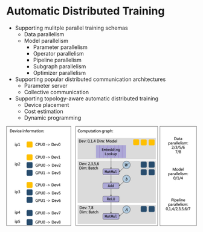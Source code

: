Automatic Distributed Training
=====================

[//]: # (- 支持多种分布式并行策略)
[//]: # (	- 数据并行)
[//]: # (	-  模型并行)
[//]: # (	-  流水线并行)
[//]: # (- 支持常见分布式通信架构)
[//]: # (	- 参数服务器)
[//]: # (	- 集合通信)
[//]: # (- 支持硬件感知的自动化分布式训练)
[//]: # (	- 计算图切割)
[//]: # (	- 代价估计)
[//]: # (	- 动态规划)

- Supporting mulitple parallel training schemas
	- Data parallelism
	- Model parallelism
		- Parameter parallelism
		- Operator parallelism
		- Pipeline parallelism
		- Subgraph parallelism
		- Optimizer parallelism
- Supporting popular distributed communication architectures
	- Parameter server
	- Collective communication
- Supporting topology-aware automatic distributed training
	- Device placement
	- Cost estimation
	- Dynamic programming


![](distributed.png)